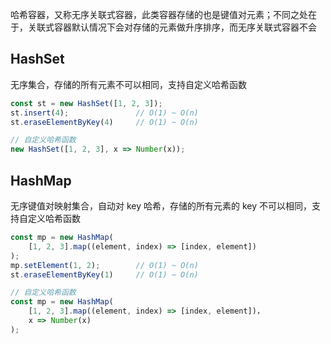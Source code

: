 哈希容器，又称无序关联式容器，此类容器存储的也是键值对元素；不同之处在于，关联式容器默认情况下会对存储的元素做升序排序，而无序关联式容器不会

## HashSet

无序集合，存储的所有元素不可以相同，支持自定义哈希函数

```javascript
const st = new HashSet([1, 2, 3]);
st.insert(4);               // O(1) ~ O(n)
st.eraseElementByKey(4)     // O(1) ~ O(n)

// 自定义哈希函数
new HashSet([1, 2, 3], x => Number(x));
```

## HashMap

无序键值对映射集合，自动对 key 哈希，存储的所有元素的 key 不可以相同，支持自定义哈希函数

```javascript
const mp = new HashMap(
    [1, 2, 3].map((element, index) => [index, element])
);
mp.setElement(1, 2);        // O(1) ~ O(n)
st.eraseElementByKey(1)     // O(1) ~ O(n)

// 自定义哈希函数
const mp = new HashMap(
    [1, 2, 3].map((element, index) => [index, element])，
    x => Number(x)
);
```

